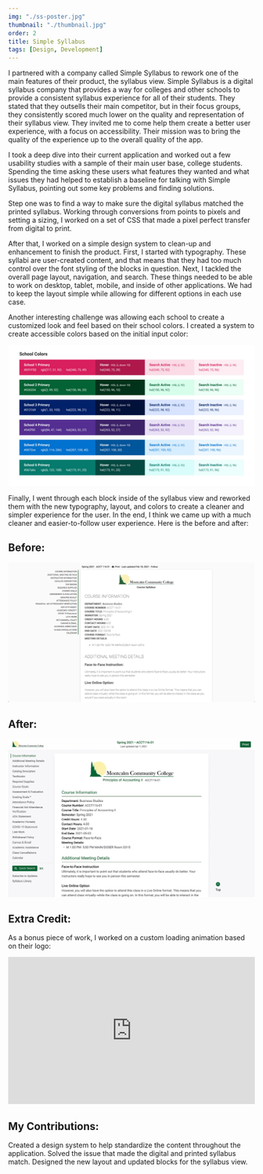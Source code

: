 ```yaml
---
img: "./ss-poster.jpg"
thumbnail: "./thumbnail.jpg"
order: 2
title: Simple Syllabus
tags: [Design, Development]
---
```


I partnered with a company called Simple Syllabus to rework one of the main features of their product, the syllabus view. Simple Syllabus is a digital syllabus company that provides a way for colleges and other schools to provide a consistent syllabus experience for all of their students. They stated that they outsells their main competitor, but in their focus groups, they consistently scored much lower on the quality and representation of their syllabus view. They invited me to come help them create a better user experience, with a focus on accessibility. Their mission was to bring the quality of the experience up to the overall quality of the app.

I took a deep dive into their current application and worked out a few usability studies with a sample of their main user base, college students. Spending the time asking these users what features they wanted and what issues they had helped to establish a baseline for talking with Simple Syllabus, pointing out some key problems and finding solutions.

Step one was to find a way to make sure the digital syllabus matched the printed syllabus. Working through conversions from points to pixels and setting a sizing, I worked on a set of CSS that made a pixel perfect transfer from digital to print.

After that, I worked on a simple design system to clean-up and enhancement to finish the product. First, I started with typography. These syllabi are user-created content, and that means that they had too much control over the font styling of the blocks in question. Next, I tackled the overall page layout, navigation, and search. These things needed to be able to work on desktop, tablet, mobile, and inside of other applications. We had to keep the layout simple while allowing for different options in each use case.

Another interesting challenge was allowing each school to create a customized look and feel based on their school colors. I created a system to create accessible colors based on the initial input color:

![School Color System](./ss-colors.jpg)

Finally, I went through each block inside of the syllabus view and reworked them with the new typography, layout, and colors to create a cleaner and simpler experience for the user. In the end, I think we came up with a much cleaner and easier-to-follow user experience. Here is the before and after:

## Before:
![Before: Syllabus](./ss-before.jpg)

## After:
![After: Syllabus](./ss-after.jpg)

## Extra Credit:
As a bonus piece of work, I worked on a custom loading animation based on their logo:
<iframe height="300" style="width: 100%;" scrolling="no" title="SS Loading... Official" src="https://codepen.io/davidleininger/embed/7147dfc450330556e6a3f7e295362b1d?default-tab=result&theme-id=dark" frameborder="no" loading="lazy" allowtransparency="true" allowfullscreen="true">
  See the Pen <a href="https://codepen.io/davidleininger/pen/7147dfc450330556e6a3f7e295362b1d">
  SS Loading... Official</a> by David Leininger (<a href="https://codepen.io/davidleininger">@davidleininger</a>)
  on <a href="https://codepen.io">CodePen</a>.
</iframe>

## My Contributions:
Created a design system to help standardize the content throughout the application. Solved the issue that made the digital and printed syllabus match. Designed the new layout and updated blocks for the syllabus view.

